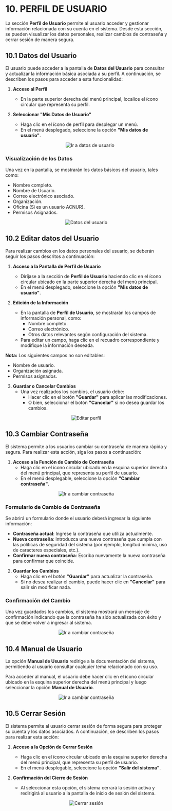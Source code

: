 # 10. PERFIL DE USUARIO

La sección **Perfil de Usuario** permite al usuario acceder y gestionar información relacionada con su cuenta en el sistema. Desde esta sección, se pueden visualizar los datos personales, realizar cambios de contraseña y cerrar sesión de manera segura.

## 10.1 Datos del Usuario

El usuario puede acceder a la pantalla de **Datos del Usuario** para consultar y actualizar la información básica asociada a su perfil. A continuación, se describen los pasos para acceder a esta funcionalidad:

1. **Acceso al Perfil**
   - En la parte superior derecha del menú principal, localice el ícono circular que representa su perfil.
   
2. **Seleccionar "Mis Datos de Usuario"**
   - Haga clic en el ícono de perfil para desplegar un menú.
   - En el menú desplegado, seleccione la opción **"Mis datos de usuario"**.

   <p align="center">
     <img src="./assets/go_user_profile.png" title="Ir a datos de usuario">
   </p>

### Visualización de los Datos

Una vez en la pantalla, se mostrarán los datos básicos del usuario, tales como:
- Nombre completo.
- Nombre de Usuario.
- Correo electrónico asociado.
- Organización.
- Oficina (Si es un usuario ACNUR).
- Permisos Asignados.

<p align="center">
     <img src="./assets/user_profile.png" title="Datos del usuario">
</p>

## 10.2 Editar datos del Usuario

Para realizar cambios en los datos personales del usuario, se deberán seguir los pasos descritos a continuación:

1. **Acceso a la Pantalla de Perfil de Usuario**
   - Diríjase a la sección de **Perfil de Usuario** haciendo clic en el ícono circular ubicado en la parte superior derecha del menú principal.
   - En el menú desplegado, seleccione la opción **"Mis datos de usuario"**.

2. **Edición de la Información**
   - En la pantalla de **Perfil de Usuario**, se mostrarán los campos de información personal, como:
     - Nombre completo.
     - Correo electrónico.
     - Otros datos relevantes según configuración del sistema.
   - Para editar un campo, haga clic en el recuadro correspondiente y modifique la información deseada.

**Nota:** Los siguientes campos no son editables:
- Nombre de usuario.
- Organización asignada.
- Permisos asignados.

3. **Guardar o Cancelar Cambios**
   - Una vez realizados los cambios, el usuario debe:
     - Hacer clic en el botón **"Guardar"** para aplicar las modificaciones.
     - O bien, seleccionar el botón **"Cancelar"** si no desea guardar los cambios.


<p align="center">
     <img src="./assets/user_profile_edit.png" title="Editar perfil">
</p>

## 10.3 Cambiar Contraseña

El sistema permite a los usuarios cambiar su contraseña de manera rápida y segura. Para realizar esta acción, siga los pasos a continuación:

1. **Acceso a la Función de Cambio de Contraseña**
   - Haga clic en el ícono circular ubicado en la esquina superior derecha del menú principal, que representa su perfil de usuario.
   - En el menú desplegable, seleccione la opción **"Cambiar contraseña"**.

<p align="center">
     <img src="./assets/go_user_change_pass.png" title="Ir a cambiar contraseña">
</p>

### Formulario de Cambio de Contraseña

Se abrirá un formulario donde el usuario deberá ingresar la siguiente información:
- **Contraseña actual**: Ingrese la contraseña que utiliza actualmente.
- **Nueva contraseña**: Introduzca una nueva contraseña que cumpla con las políticas de seguridad del sistema (por ejemplo, longitud mínima, uso de caracteres especiales, etc.).
- **Confirmar nueva contraseña**: Escriba nuevamente la nueva contraseña para confirmar que coincide.

2. **Guardar los Cambios**
   - Haga clic en el botón **"Guardar"** para actualizar la contraseña.
   - Si no desea realizar el cambio, puede hacer clic en **"Cancelar"** para salir sin modificar nada.

### Confirmación del Cambio

Una vez guardados los cambios, el sistema mostrará un mensaje de confirmación indicando que la contraseña ha sido actualizada con éxito y que se debe volver a ingresar al sistema.

<p align="center">
     <img src="./assets/user_change_pass.png" title="Ir a cambiar contraseña">
</p>

## 10.4 Manual de Usuario

La opción **Manual de Usuario** redirige a la documentación del sistema, permitiendo al usuario consultar cualquier tema relacionado con su uso.

Para acceder al manual, el usuario debe hacer clic en el ícono circular ubicado en la esquina superior derecha del menú principal y luego seleccionar la opción **Manual de Usuario**.

<p align="center">
     <img src="./assets/go_user_manual.png" title="Ir a cambiar contraseña">
</p>


## 10.5 Cerrar Sesión

El sistema permite al usuario cerrar sesión de forma segura para proteger su cuenta y los datos asociados. A continuación, se describen los pasos para realizar esta acción:

1. **Acceso a la Opción de Cerrar Sesión**
   - Haga clic en el ícono circular ubicado en la esquina superior derecha del menú principal, que representa su perfil de usuario.
   - En el menú desplegable, seleccione la opción **"Salir del sistema"**.

2. **Confirmación del Cierre de Sesión**
   - Al seleccionar esta opción, el sistema cerrará la sesión activa y redirigirá al usuario a la pantalla de inicio de sesión del sistema.

<p align="center">
     <img src="./assets/go_user_sign_out.png" title="Cerrar sesión">
</p>
